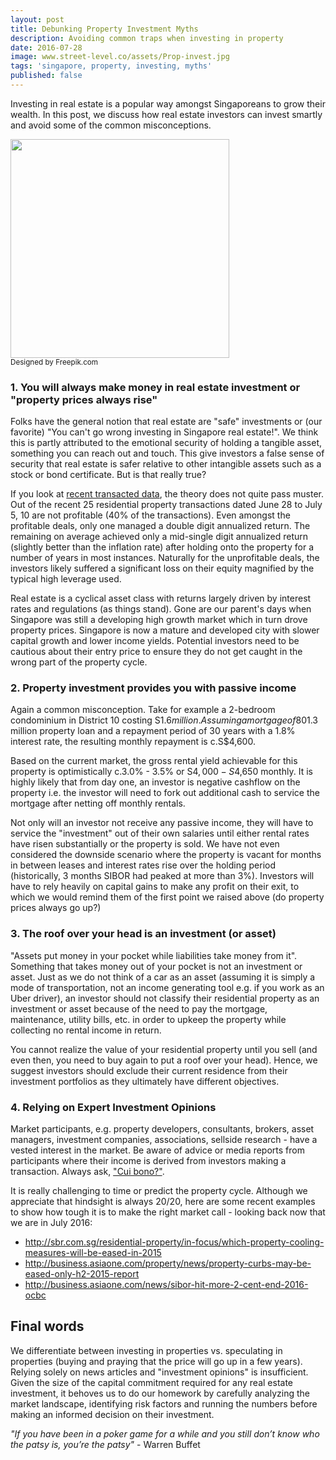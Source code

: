 ```yaml
---
layout: post
title: Debunking Property Investment Myths
description: Avoiding common traps when investing in property
date: 2016-07-28
image: www.street-level.co/assets/Prop-invest.jpg
tags: 'singapore, property, investing, myths'
published: false
---
```

Investing in real estate is a popular way amongst Singaporeans to grow their wealth. In this post, we discuss how real estate investors can invest smartly and avoid some of the common misconceptions.

<img src="http://www.street-level.co/assets/Prop-invest.jpg" width="350px"><br>
<sup>Designed by Freepik.com</sup><br>

### 1. You will always make money in real estate investment or "property prices always rise"
Folks have the general notion that real estate are "safe" investments or (our favorite) "You can't go wrong investing in Singapore real estate!". We think this is partly attributed to the emotional security of holding a tangible asset, something you can reach out and touch. This give investors a false sense of security that real estate is safer relative to other intangible assets such as a stock or bond certificate. But is that really true? 

If you look at [recent transacted data](http://www.theedgeproperty.com.sg/content/huge-losses-despite-nine-year-holding-period), the theory does not quite pass muster. Out of the recent 25 residential property transactions dated June 28 to July 5, 10 are not profitable (40% of the transactions). Even amongst the profitable deals, only one managed a double digit annualized return. The remaining on average achieved only a mid-single digit annualized return (slightly better than the inflation rate) after holding onto the property for a number of years in most instances. Naturally for the unprofitable deals, the investors likely suffered a significant loss on their equity magnified by the typical high leverage used.

Real estate is a cyclical asset class with returns largely driven by interest rates and regulations (as things stand). Gone are our parent's days when Singapore was still a developing high growth market which in turn drove property prices. Singapore is now a mature and developed city with slower capital growth and lower income yields. Potential investors need to be cautious about their entry price to ensure they do not get caught in the wrong part of the property cycle.

### 2. Property investment provides you with passive income 
Again a common misconception. Take for example a 2-bedroom condominium in District 10 costing S$1.6 million. Assuming a mortgage of 80%, i.e. a c.S$1.3 million property loan and a repayment period of 30 years with a 1.8% interest rate, the resulting monthly repayment is c.S$4,600.

Based on the current market, the gross rental yield achievable for this property is optimistically c.3.0% - 3.5% or S$4,000 - S$4,650 monthly. It is highly likely that from day one, an investor is negative cashflow on the property i.e. the investor will need to fork out additional cash to service the mortgage after netting off monthly rentals.

Not only will an investor not receive any passive income, they will have to service the "investment" out of their own salaries until either rental rates have risen substantially or the property is sold. We have not even considered the downside scenario where the property is vacant for months in between leases and interest rates rise over the holding period (historically, 3 months SIBOR  had peaked at more than 3%). Investors will have to rely heavily on capital gains to make any profit on their exit, to which we would remind them of the first point we raised above (do property prices always go up?)
 
### 3. The roof over your head is an investment (or asset)
"Assets put money in your pocket while liabilities take money from it". Something that takes money out of your pocket is not an investment or asset. Just as we do not think of a car as an asset (assuming it is simply a mode of transportation, not an income generating tool e.g. if you work as an Uber driver), an investor should not classify their residential property as an investment or asset because of the need to pay the mortgage, maintenance, utility bills, etc. in order to upkeep the property while collecting no rental income in return.

You cannot realize the value of your residential property until you sell (and even then, you need to buy again to put a roof over your head). Hence, we suggest investors should exclude their current residence from their investment portfolios as they ultimately have different objectives. 

### 4. Relying on Expert Investment Opinions
Market participants, e.g. property developers, consultants, brokers, asset managers, investment companies, associations, sellside research - have a vested interest in the market. Be aware of advice or media reports from participants where their income is derived from investors making a transaction. Always ask, ["Cui bono?"](https://en.wikipedia.org/wiki/Cui_bono).

It is really challenging to time or predict the property cycle. Although we appreciate that hindsight is always 20/20, here are some recent examples to show how tough it is to make the right market call - looking back now that we are in July 2016:
- http://sbr.com.sg/residential-property/in-focus/which-property-cooling-measures-will-be-eased-in-2015
- http://business.asiaone.com/property/news/property-curbs-may-be-eased-only-h2-2015-report
- http://business.asiaone.com/news/sibor-hit-more-2-cent-end-2016-ocbc

## Final words
We differentiate between investing in properties vs. speculating in properties (buying and praying that the price will go up in a few years). Relying solely on news articles and "investment opinions" is insufficient. Given the size of the capital commitment required for any real estate investment, it behoves us to do our homework by carefully analyzing the market landscape, identifying risk factors and running the numbers before making an informed decision on their investment.

*"If you have been in a poker game for a while and you still don’t know who the patsy is, you’re the patsy"* - Warren Buffet
